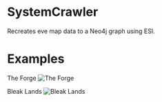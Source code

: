 # SystemCrawler
Recreates eve map data to a Neo4j graph using ESI.
# Examples
The Forge
![The Forge](http://i.imgur.com/t8EsNuJ.png)




Bleak Lands
![Bleak Lands](http://i.imgur.com/RIC67ps.png)
